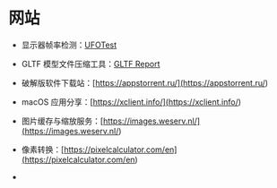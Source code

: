 # 网站
- 显示器帧率检测：[UFOTest](<https://www.testufo.com/>)

- GLTF 模型文件压缩工具：[GLTF Report](<https://gltf.report/>)

- 破解版软件下载站：[https://appstorrent.ru/](<https://appstorrent.ru/>)

- macOS 应用分享：[https://xclient.info/](<https://xclient.info/>)

- 图片缓存与缩放服务：[https://images.weserv.nl/](<https://images.weserv.nl/>)

- 像素转换：[https://pixelcalculator.com/en](<https://pixelcalculator.com/en>)

- 
